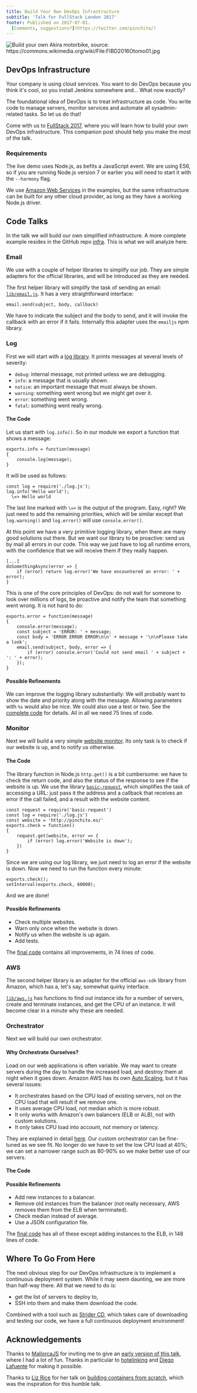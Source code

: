 ```yaml
---
title: Build Your Own DevOps Infrastructure
subtitle: 'Talk for FullStack London 2017'
footer: Published on 2017-07-01.
  [Comments, suggestions?](https://twitter.com/pinchito/)
---
```


![](pics/build-otomo.jpg "Build your own Akira motorbike, source: https://commons.wikimedia.org/wiki/File:FIBD2016Otomo01.jpg")

## DevOps Infrastructure

Your company is using cloud services.
You want to do DevOps because you think it's cool,
so you install Jenkins somewhere and...
What now exactly?

The foundational idea of DevOps is to treat infrastructure as code.
You write code to manage servers,
monitor services
and automate all sysadmin-related tasks.
So let us do that!

Come with us to 
[FullStack 2017](https://skillsmatter.com/conferences/8264-fullstack-2017-the-conference-on-javascript-node-and-internet-of-things#program),
where you will learn how to
build your own DevOps infrastructure.
This companion post should help you make the most of the talk.

### Requirements

The live demo uses Node.js,
as befits a JavaScript event.
We are using ES6,
so if you are running Node.js version 7 or earlier
you will need to start it with the `--harmony` flag.

We use
[Amazon Web Services](https://aws.amazon.com/)
in the examples,
but the same infrastructure can be built for any other cloud provider,
as long as they have a working Node.js driver.

## Code Talks

In the talk we will build our own simplified infrastructure.
A more complete example resides in the GitHub repo
[infra](https://github.com/alexfernandez/infra).
This is what we will analyze here.

### Email

We use with a couple of helper libraries to simplify our job.
They are simple adapters for the official libraries,
and will be introduced as they are needed.

The first helper library will simplify the task of sending an email:
[`lib/email.js`](https://github.com/alexfernandez/infra/blob/master/lib/email.js).
It has a very straightforward interface:

```
email.send(subject, body, callback)
```

We have to indicate the subject and the body to send,
and it will invoke the callback with an error if it fails.
Internally this adapter uses the `emailjs` npm library.

### Log

First we will start with a
[log library](https://github.com/alexfernandez/infra/blob/master/lib/log.js).
It prints messages at several levels of severity:

* `debug`: internal message, not printed unless we are debugging.
* `info`: a message that is usually shown.
* `notice`: an important message that must always be shown.
* `warning`: something went wrong but we might get over it.
* `error`: something went wrong.
* `fatal`: something went really wrong.

#### The Code

Let us start with `log.info()`.
So in our module we export a function that shows a message:

```
exports.info = function(message)
{
	console.log(message);
}
```

It will be used as follows:

```
const log = require('./log.js');
log.info('Hello world');
  \=> Hello world
```

The last line marked with `\=>` is the output of the program.
Easy, right?
We just need to add the remaining priorities,
which will be similar except that `log.warning()`
and `log.error()` will use `console.error()`.

At this point we have a very primitive logging library,
when there are many good solutions out there.
But we want our library to be proactive:
send us by mail all errors in our code.
This way we just have to log all runtime errors,
with the confidence that we will receive them if they really happen.

```
[...]
doSomethingAsync(error => {
	if (error) return log.error('We have encountered an error: ' + error);
}
```

This is one of the core principles of DevOps:
do not wait for someone to look over millions of logs,
be proactive and notify the team that something went wrong.
It is not hard to do:

```
exports.error = function(message)
{
	console.error(message);
	const subject = 'ERROR: ' + message;
	const body = 'ERROR ERROR ERROR\n\n' + message + '\n\nPlease take a look';
	email.send(subject, body, error => {
		if (error) console.error('Could not send email ' + subject + ': ' + error);
	});
}
```

#### Possible Refinements

We can improve the logging library substantially:
We will probably want to show the date and priority along with the message.
Allowing parameters with `%s` would also be nice.
We could also use a test or two.
See the
[complete code](https://github.com/alexfernandez/infra/blob/master/lib/log.js)
for details.
All in all we need 75 lines of code.

### Monitor

Next we will build a very simple
[website monitor](https://github.com/alexfernandez/infra/blob/master/lib/monitor.js).
Its only task is to check if our website is up,
and to notify us otherwise.

#### The Code

The library function in Node.js `http.get()` is a bit cumbersome:
we have to check the return code,
and also the status of the response to see if the website is up.
We use the library
[`basic-request`](https://www.npmjs.com/package/basic-request),
which simplifies the task of accessing a URL:
just pass it the address and a callback that receives an error if the call failed,
and a result with the website content.

```
const request = require('basic-request')
const log = require('./log.js')
const website = 'http://pinchito.es/'
exports.check = function()
{
	request.get(website, error => {
		if (error) log.error('Website is down');
	})
}
```

Since we are using our log library,
we just need to log an error if the website is down.
Now we need to run the function every minute:

```
exports.check();
setInterval(exports.check, 60000);
```

And we are done!

#### Possible Refinements

* Check multiple websites.
* Warn only once when the website is down.
* Notify us when the website is up again.
* Add tests.

The
[final code](https://github.com/alexfernandez/infra/blob/master/lib/monitor.js)
contains all improvements,
in 74 lines of code.

### AWS

The second helper library is an adapter for the official
`aws-sdk` library from Amazon,
which has a, let's say, somewhat quirky interface.

[`lib/aws.js`](https://github.com/alexfernandez/infra/blob/master/lib/aws.js)
has functions to find out instance ids for a number of servers,
create and terminate instances, and get the CPU of an instance.
It will become clear in a minute why these are needed.

### Orchestrator

Next we will build our own orchestrator.

#### Why Orchestrate Ourselves?

Load on our web applications is often variable.
We may want to create servers during the day to handle the increased load,
and destroy them at night when it goes down.
Amazon AWS has its own
[Auto Scaling](https://aws.amazon.com/autoscaling/),
but it has several issues:

* It orchestrates based on the CPU load
of existing servers,
not on the CPU load that will result if we remove one.
* It uses average CPU load,
not median which is more robust.
* It only works with Amazon's own balancers (ELB or ALB),
not with custom solutions.
* It only takes CPU load into account,
not memory or latency.

They are explained in detail
[here](../2016/nginx-balancer.html#orchestration).
Our custom orchestrator can be fine-tuned as we see fit.
No longer do we have to set the low CPU load at 40%;
we can set a narrower range such as 80-90% so we make better use of our servers.

#### The Code

#### Possible Refinements

* Add new instances to a balancer.
* Remove old instances from the balancer
(not really necessary, AWS removes them from the ELB when terminated).
* Check median instead of average.
* Use a JSON configuration file.

The
[final code](https://github.com/alexfernandez/infra/blob/master/lib/orchestrator.js)
has all of these except adding instances to the ELB,
in 148 lines of code.

## Where To Go From Here

The next obvious step for our DevOps infrastructure
is to implement a continuous deployment system.
While it may seem daunting,
we are more than half-way there.
All that we need to do is:

* get the list of servers to deploy to,
* SSH into them and make them download the code.

Combined with a tool such as
[Strider CD](http://strider-cd.github.io/),
which takes care of downloading and testing our code,
we have a full continuous deployment environment!

## Acknowledgements

Thanks to
[MallorcaJS](https://www.meetup.com/es-ES/MallorcaJS/events/240203995/)
for inviting me to give an
[early version of this talk](http://slides.com/alexfernandez/build-your-owndevops-infrastructure#/),
where I had a lot of fun.
Thanks in particular to
[hotelinking](http://hotelinking.com/)
and
[Diego Lafuente](https://twitter.com/tufosa)
for making it possible.

Thanks to
[Liz Rice](https://twitter.com/lizrice)
for her talk on
[building containers from scratch](http://www.devopspro.ru/2016/liz_rice/),
which was the inspiration for this humble talk.

